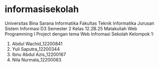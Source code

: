 # informasisekolah
 Universitas Bina Sarana Informatika
 Fakultas Teknik Informatika
 Jurusan Sistem Informasi D3
 Semester 2
 Kelas 12.2B.25
 Matakuliah Web Programming I
 Project dengan tema Web Infromasi Sekolah
 Kelompok 1:
 1. Abdul Wachid_12200841
 2. Yuli Saputra_12200344
 3. Ibnu Abdul Azis_12200167
 4. Nila Nurmala_12200083 
